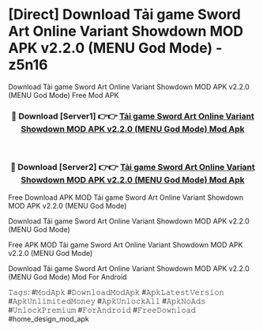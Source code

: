 # [Direct] Download Tải game Sword Art Online Variant Showdown MOD APK v2.2.0 (MENU God Mode) - z5n16
Download Tải game Sword Art Online Variant Showdown MOD APK v2.2.0 (MENU God Mode) Free Mod APK

<div align="center">
<h3>🔴 Download [Server1] 👉👉 <a href="https://apk-comot.site?title=Tải_game_Sword_Art_Online_Variant_Showdown_MOD_APK_v2.2.0_(MENU_God_Mode)">Tải game Sword Art Online Variant Showdown MOD APK v2.2.0 (MENU God Mode) Mod Apk</a></h3><br>

<h3>🔴 Download [Server2] 👉👉 <a href="https://apk-comot.site?title=Tải_game_Sword_Art_Online_Variant_Showdown_MOD_APK_v2.2.0_(MENU_God_Mode)">Tải game Sword Art Online Variant Showdown MOD APK v2.2.0 (MENU God Mode) Mod Apk</a></h3>
</div>


Free Download APK MOD Tải game Sword Art Online Variant Showdown MOD APK v2.2.0 (MENU God Mode)

Download Tải game Sword Art Online Variant Showdown MOD APK v2.2.0 (MENU God Mode) 

Free APK MOD Tải game Sword Art Online Variant Showdown MOD APK v2.2.0 (MENU God Mode) 

Download Tải game Sword Art Online Variant Showdown MOD APK v2.2.0 (MENU God Mode) Mod For Android

𝚃𝚊𝚐𝚜: #𝙼𝚘𝚍𝙰𝚙𝚔 #𝙳𝚘𝚠𝚗𝚕𝚘𝚊𝚍𝙼𝚘𝚍𝙰𝚙𝚔 #𝙰𝚙𝚔𝙻𝚊𝚝𝚎𝚜𝚝𝚅𝚎𝚛𝚜𝚒𝚘𝚗 #𝙰𝚙𝚔𝚄𝚗𝚕𝚒𝚖𝚒𝚝𝚎𝚍𝙼𝚘𝚗𝚎𝚢 #𝙰𝚙𝚔𝚄𝚗𝚕𝚘𝚌𝚔𝙰𝚕𝚕 #𝙰𝚙𝚔𝙽𝚘𝙰𝚍𝚜 #𝚄𝚗𝚕𝚘𝚌𝚔𝙿𝚛𝚎𝚖𝚒𝚞𝚖 #𝙵𝚘𝚛𝙰𝚗𝚍𝚛𝚘𝚒𝚍 #𝙵𝚛𝚎𝚎𝙳𝚘𝚠𝚗𝚕𝚘𝚊𝚍 #home_design_mod_apk